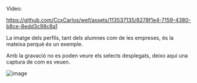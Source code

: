 
Video:



https://github.com/CcxCarlos/wef/assets/113537135/8278f1e4-7159-4380-b8ce-8edd3c98c8a1



La imatge dels perfils, tant dels alumnes com de les empreses, és la mateixa perquè és un exemple.

Amb la gravació no es poden veure els selects desplegats, deixo aquí una captura de com es veuen.

![image](./proves/select.png)
